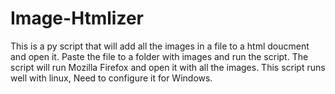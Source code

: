 Image-Htmlizer
==============

This is a py script that will add all the images in a file to a html doucment and open it.
Paste the file to a folder with images and run the script.
The script will run Mozilla Firefox and open it with all the images.
This script runs well with linux, Need to configure it for Windows.
